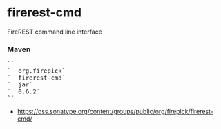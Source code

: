 firerest-cmd
===============

FireREST command line interface

### Maven
<pre>
`<dependency>`
`  <groupId>org.firepick</groupId>`
`  <artifactId>firerest-cmd</artifactId>`
`  <packaging>jar</packaging>`
`  <version>0.6.2</version>`
`</dependency>`
</pre>

* https://oss.sonatype.org/content/groups/public/org/firepick/firerest-cmd/
